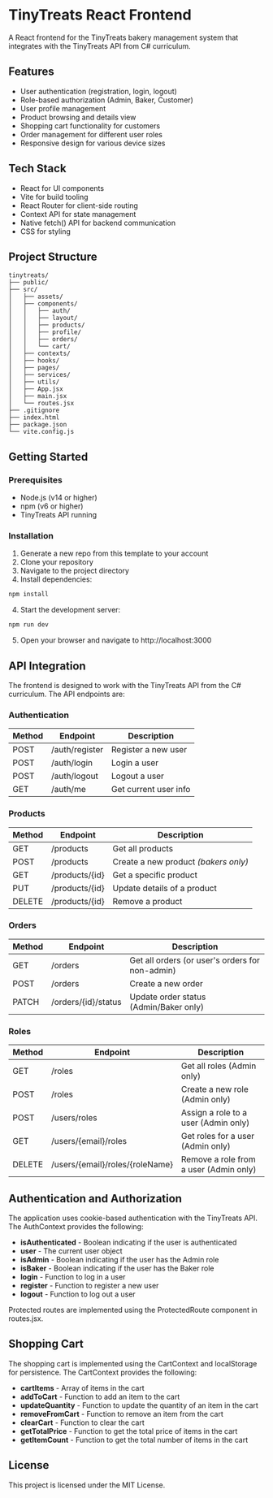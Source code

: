 # TinyTreats React Frontend

A React frontend for the TinyTreats bakery management system that integrates with the TinyTreats API from C# curriculum.

## Features

- User authentication (registration, login, logout)
- Role-based authorization (Admin, Baker, Customer)
- User profile management
- Product browsing and details view
- Shopping cart functionality for customers
- Order management for different user roles
- Responsive design for various device sizes

## Tech Stack

- React for UI components
- Vite for build tooling
- React Router for client-side routing
- Context API for state management
- Native fetch() API for backend communication
- CSS for styling

## Project Structure

```
tinytreats/
├── public/
├── src/
│   ├── assets/
│   ├── components/
│   │   ├── auth/
│   │   ├── layout/
│   │   ├── products/
│   │   ├── profile/
│   │   ├── orders/
│   │   └── cart/
│   ├── contexts/
│   ├── hooks/
│   ├── pages/
│   ├── services/
│   ├── utils/
│   ├── App.jsx
│   ├── main.jsx
│   └── routes.jsx
├── .gitignore
├── index.html
├── package.json
└── vite.config.js
```

## Getting Started

### Prerequisites

- Node.js (v14 or higher)
- npm (v6 or higher)
- TinyTreats API running

### Installation

1. Generate a new repo from this template to your account
2. Clone your repository
3. Navigate to the project directory
4. Install dependencies:

```bash
npm install
```

4. Start the development server:

```bash
npm run dev
```

5. Open your browser and navigate to http://localhost:3000

## API Integration

The frontend is designed to work with the TinyTreats API from the C# curriculum. The API endpoints are:


### Authentication

| Method | Endpoint | Description |
| ------ | -------- | ----------- |
| POST | /auth/register | Register a new user |
| POST | /auth/login | Login a user |
| POST | /auth/logout | Logout a user |
| GET | /auth/me | Get current user info |

### Products
| Method | Endpoint | Description |
| ------ | -------- | ----------- |
| GET | /products | Get all products |
| POST | /products | Create a new product _(bakers only)_ |
| GET | /products/{id} | Get a specific product |
| PUT | /products/{id} | Update details of a product |
| DELETE | /products/{id} | Remove a product |

### Orders
| Method | Endpoint | Description |
| ------ | -------- | ----------- |
| GET | /orders | Get all orders (or user's orders for non-admin) |
| POST | /orders | Create a new order |
| PATCH | /orders/{id}/status | Update order status (Admin/Baker only) |

### Roles

| Method | Endpoint | Description |
| ------ | -------- | ----------- |
| GET | /roles | Get all roles (Admin only) |
| POST | /roles | Create a new role (Admin only) |
| POST | /users/roles | Assign a role to a user (Admin only) |
| GET | /users/{email}/roles | Get roles for a user (Admin only) |
| DELETE | /users/{email}/roles/{roleName} | Remove a role from a user (Admin only) |

## Authentication and Authorization

The application uses cookie-based authentication with the TinyTreats API. The AuthContext provides the following:

- **isAuthenticated** - Boolean indicating if the user is authenticated
- **user** - The current user object
- **isAdmin** - Boolean indicating if the user has the Admin role
- **isBaker** - Boolean indicating if the user has the Baker role
- **login** - Function to log in a user
- **register** - Function to register a new user
- **logout** - Function to log out a user

Protected routes are implemented using the ProtectedRoute component in routes.jsx.

## Shopping Cart

The shopping cart is implemented using the CartContext and localStorage for persistence. The CartContext provides the following:

- **cartItems** - Array of items in the cart
- **addToCart** - Function to add an item to the cart
- **updateQuantity** - Function to update the quantity of an item in the cart
- **removeFromCart** - Function to remove an item from the cart
- **clearCart** - Function to clear the cart
- **getTotalPrice** - Function to get the total price of items in the cart
- **getItemCount** - Function to get the total number of items in the cart

## License

This project is licensed under the MIT License.